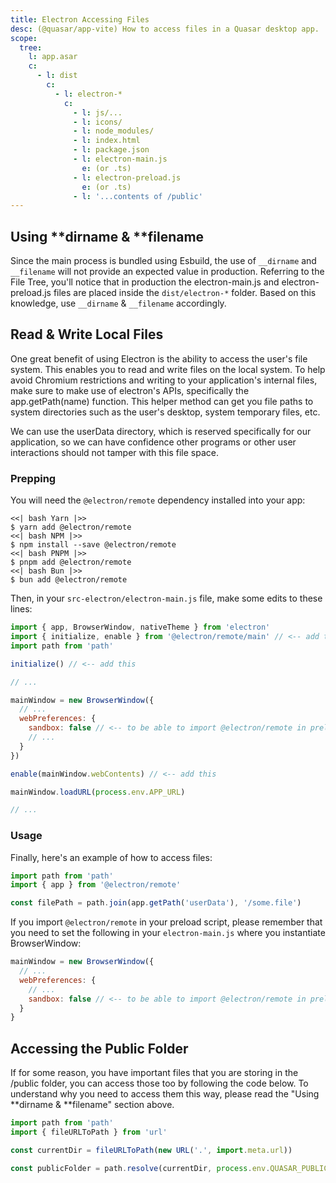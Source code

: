 ```yaml
---
title: Electron Accessing Files
desc: (@quasar/app-vite) How to access files in a Quasar desktop app.
scope:
  tree:
    l: app.asar
    c:
      - l: dist
        c:
          - l: electron-*
            c:
              - l: js/...
              - l: icons/
              - l: node_modules/
              - l: index.html
              - l: package.json
              - l: electron-main.js
                e: (or .ts)
              - l: electron-preload.js
                e: (or .ts)
              - l: '...contents of /public'
---
```


## Using **dirname & **filename

Since the main process is bundled using Esbuild, the use of `__dirname` and `__filename` will not provide an expected value in production. Referring to the File Tree, you'll notice that in production the electron-main.js and electron-preload.js files are placed inside the `dist/electron-*` folder. Based on this knowledge, use `__dirname` & `__filename` accordingly.

<DocTree :def="scope.tree" />

## Read & Write Local Files

One great benefit of using Electron is the ability to access the user's file system. This enables you to read and write files on the local system. To help avoid Chromium restrictions and writing to your application's internal files, make sure to make use of electron's APIs, specifically the app.getPath(name) function. This helper method can get you file paths to system directories such as the user's desktop, system temporary files, etc.

We can use the userData directory, which is reserved specifically for our application, so we can have confidence other programs or other user interactions should not tamper with this file space.

### Prepping

You will need the `@electron/remote` dependency installed into your app:

```tabs
<<| bash Yarn |>>
$ yarn add @electron/remote
<<| bash NPM |>>
$ npm install --save @electron/remote
<<| bash PNPM |>>
$ pnpm add @electron/remote
<<| bash Bun |>>
$ bun add @electron/remote
```

Then, in your `src-electron/electron-main.js` file, make some edits to these lines:

```js /electron-main.js
import { app, BrowserWindow, nativeTheme } from 'electron'
import { initialize, enable } from '@electron/remote/main' // <-- add this
import path from 'path'

initialize() // <-- add this

// ...

mainWindow = new BrowserWindow({
  // ...
  webPreferences: {
    sandbox: false // <-- to be able to import @electron/remote in preload script
    // ...
  }
})

enable(mainWindow.webContents) // <-- add this

mainWindow.loadURL(process.env.APP_URL)

// ...
```

### Usage

Finally, here's an example of how to access files:

```js /electron-main or /electron-preload
import path from 'path'
import { app } from '@electron/remote'

const filePath = path.join(app.getPath('userData'), '/some.file')
```

If you import `@electron/remote` in your preload script, please remember that you need to set the following in your `electron-main.js` where you instantiate BrowserWindow:

```js /electron-main
mainWindow = new BrowserWindow({
  // ...
  webPreferences: {
    // ...
    sandbox: false // <-- to be able to import @electron/remote in preload script
  }
}
```

## Accessing the Public Folder

If for some reason, you have important files that you are storing in the /public folder, you can access those too by following the code below. To understand why you need to access them this way, please read the "Using **dirname & **filename" section above.

```js /electron-main or /electron-preload
import path from 'path'
import { fileURLToPath } from 'url'

const currentDir = fileURLToPath(new URL('.', import.meta.url))

const publicFolder = path.resolve(currentDir, process.env.QUASAR_PUBLIC_FOLDER)
```
